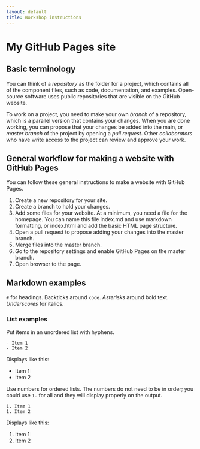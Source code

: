 ```yaml
---
layout: default
title: Workshop instructions
---
```


# My GitHub Pages site

## Basic terminology

You can think of a _repository_ as the folder for a project, which contains all of the component files, such as code, documentation, and examples. Open-source software uses public repositories that are visible on the GitHub website.

To work on a project, you need to make your own _branch_ of a repository, which is a parallel version that contains your changes. When you are done working, you can propose that your changes be added into the main, or _master branch_ of the project by opening a _pull request_. Other _collaborators_ who have write access to the project can review and approve your work.

## General workflow for making a website with GitHub Pages

You can follow these general instructions to make a website with GitHub Pages.

1. Create a new repository for your site.
2. Create a branch to hold your changes.
2. Add some files for your website. At a minimum, you need a file for the homepage. You can name this file index.md and use markdown formatting, or index.html and add the basic HTML page structure.
3. Open a pull request to propose adding your changes into the master branch.
4. Merge files into the master branch.
5. Go to the repository settings and enable GitHub Pages on the master branch.
6. Open browser to the page.

## Markdown examples

`#` for headings.
Backticks around `code`.
*Asterisks* around bold text.
_Underscores_ for italics.

### List examples

Put items in an unordered list with hyphens.
```
- Item 1
- Item 2
```

Displays like this:

- Item 1
- Item 2

Use numbers for ordered lists. The numbers do not need to be in order; you could use `1.` for all and they will display properly on the output.

```
1. Item 1
1. Item 2
```

Displays like this:

1. Item 1
1. Item 2

